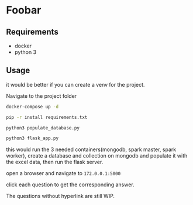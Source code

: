# Foobar


## Requirements
- docker 
- python 3


## Usage
it would be better if you can create a venv for the project.

Navigate to the project folder

```bash
docker-compose up -d
```

```bash
pip -r install requirements.txt
```
```bash
python3 populate_database.py
```
```bash
python3 flask_app.py
```
this would run the 3 needed containers(mongodb, spark master, spark worker), create a database and collection on mongodb and populate it with the excel data, then run the flask server.

open a browser and navigate to ```172.0.0.1:5000```

click each question to get the corresponding answer.

The questions without hyperlink are still WIP.